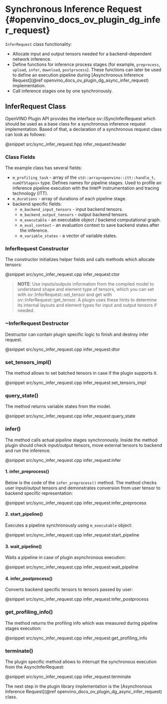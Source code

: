 # Synchronous Inference Request {#openvino_docs_ov_plugin_dg_infer_request}

`InferRequest` class functionality:
- Allocate input and output tensors needed for a backend-dependent network inference.
- Define functions for inference process stages (for example, `preprocess`, `upload`, `infer`, `download`, `postprocess`). These functions can later be used to define an execution pipeline during [Asynchronous Inference Request](@ref openvino_docs_ov_plugin_dg_async_infer_request) implementation.
- Call inference stages one by one synchronously.

InferRequest Class
------------------------

OpenVINO Plugin API provides the interface ov::ISyncInferRequest which should be 
used as a base class for a synchronous inference request implementation. Based of that, a declaration 
of a synchronous request class can look as follows: 

@snippet src/sync_infer_request.hpp infer_request:header

### Class Fields

The example class has several fields:

- `m_profiling_task` - array of the `std::array<openvino::itt::handle_t, numOfStages>` type. Defines names for pipeline stages. Used to profile an inference pipeline execution with the Intel® instrumentation and tracing technology (ITT).
- `m_durations` - array of durations of each pipeline stage.
- backend specific fields:
    - `m_backend_input_tensors` - input backend tensors.
    - `m_backend_output_tensors` - output backend tensors.
    - `m_executable` - an executable object / backend computational graph.
    - `m_eval_context` - an evaluation context to save backend states after the inference.
    - `m_variable_states` - a vector of variable states.

### InferRequest Constructor

The constructor initializes helper fields and calls methods which allocate tensors:

@snippet src/sync_infer_request.cpp infer_request:ctor

> **NOTE**: Use inputs/outputs information from the compiled model to understand shape and element type of tensors, which you can set with ov::InferRequest::set_tensor and get with ov::InferRequest::get_tensor. A plugin uses these hints to determine its internal layouts and element types for input and output tensors if needed. 

### ~InferRequest Destructor

Destructor can contain plugin specific logic to finish and destroy infer request.

@snippet src/sync_infer_request.cpp infer_request:dtor

### set_tensors_impl()

The method allows to set batched tensors in case if the plugin supports it.

@snippet src/sync_infer_request.cpp infer_request:set_tensors_impl

### query_state()

The method returns variable states from the model.

@snippet src/sync_infer_request.cpp infer_request:query_state

### infer()

The method calls actual pipeline stages synchronously. Inside the method plugin should check input/output tensors, move external tensors to backend and run the inference.

@snippet src/sync_infer_request.cpp infer_request:infer

#### 1. infer_preprocess()

Below is the code of the `infer_preprocess()` method. The method checks user input/output tensors and demonstrates conversion from user tensor to backend specific representation:

@snippet src/sync_infer_request.cpp infer_request:infer_preprocess

#### 2. start_pipeline()

Executes a pipeline synchronously using `m_executable` object:

@snippet src/sync_infer_request.cpp infer_request:start_pipeline

#### 3. wait_pipeline()

Waits a pipeline in case of plugin asynchronous execution:

@snippet src/sync_infer_request.cpp infer_request:wait_pipeline

#### 4. infer_postprocess()

Converts backend specific tensors to tensors passed by user:

@snippet src/sync_infer_request.cpp infer_request:infer_postprocess

### get_profiling_info()

The method returns the profiling info which was measured during pipeline stages execution:

@snippet src/sync_infer_request.cpp infer_request:get_profiling_info

### terminate()

The plugin specific method allows to interrupt the synchronous execution from the AsyncInferRequest:

@snippet src/sync_infer_request.cpp infer_request:terminate

The next step in the plugin library implementation is the [Asynchronous Inference Request](@ref openvino_docs_ov_plugin_dg_async_infer_request) class.
